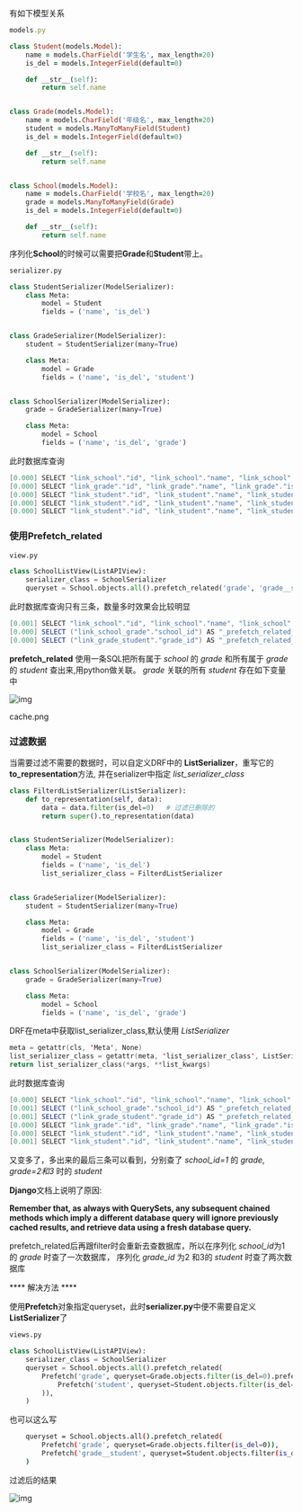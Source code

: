 有如下模型关系



```ruby
models.py

class Student(models.Model):
    name = models.CharField('学生名', max_length=20)
    is_del = models.IntegerField(default=0)

    def __str__(self):
        return self.name


class Grade(models.Model):
    name = models.CharField('年级名', max_length=20)
    student = models.ManyToManyField(Student)
    is_del = models.IntegerField(default=0)

    def __str__(self):
        return self.name


class School(models.Model):
    name = models.CharField('学校名', max_length=20)
    grade = models.ManyToManyField(Grade)
    is_del = models.IntegerField(default=0)

    def __str__(self):
        return self.name
```

序列化**School**的时候可以需要把**Grade**和**Student**带上。



```python
serializer.py

class StudentSerializer(ModelSerializer):
    class Meta:
        model = Student
        fields = ('name', 'is_del')


class GradeSerializer(ModelSerializer):
    student = StudentSerializer(many=True)

    class Meta:
        model = Grade
        fields = ('name', 'is_del', 'student')


class SchoolSerializer(ModelSerializer):
    grade = GradeSerializer(many=True)

    class Meta:
        model = School
        fields = ('name', 'is_del', 'grade')
```

此时数据库查询



```csharp
[0.000] SELECT "link_school"."id", "link_school"."name", "link_school"."is_del" FROM "link_school"
[0.000] SELECT "link_grade"."id", "link_grade"."name", "link_grade"."is_del" FROM "link_grade" INNER JOIN "link_school_grade" ON ("link_grade"."id" = "link_school_grade"."grade_id") WHERE "link_school_grade"."school_id" = 1
[0.000] SELECT "link_student"."id", "link_student"."name", "link_student"."is_del" FROM "link_student" INNER JOIN "link_grade_student" ON ("link_student"."id" = "link_grade_student"."student_id") WHERE "link_grade_student"."grade_id" = 1
[0.000] SELECT "link_student"."id", "link_student"."name", "link_student"."is_del" FROM "link_student" INNER JOIN "link_grade_student" ON ("link_student"."id" = "link_grade_student"."student_id") WHERE "link_grade_student"."grade_id" = 2
[0.000] SELECT "link_student"."id", "link_student"."name", "link_student"."is_del" FROM "link_student" INNER JOIN "link_grade_student" ON ("link_student"."id" = "link_grade_student"."student_id") WHERE "link_grade_student"."grade_id" = 3
```

### 使用Prefetch_related



```python
view.py

class SchoolListView(ListAPIView):
    serializer_class = SchoolSerializer
    queryset = School.objects.all().prefetch_related('grade', 'grade__student')
```

此时数据库查询只有三条，数量多时效果会比较明显



```csharp
[0.001] SELECT "link_school"."id", "link_school"."name", "link_school"."is_del" FROM "link_school"
[0.000] SELECT ("link_school_grade"."school_id") AS "_prefetch_related_val_school_id", "link_grade"."id", "link_grade"."name", "link_grade"."is_del" FROM "link_grade" INNER JOIN "link_school_grade" ON ("link_grade"."id" = "link_school_grade"."grade_id") WHERE "link_school_grade"."school_id" IN (1)
[0.000] SELECT ("link_grade_student"."grade_id") AS "_prefetch_related_val_grade_id", "link_student"."id", "link_student"."name", "link_student"."is_del" FROM "link_student" INNER JOIN "link_grade_student" ON ("link_student"."id" = "link_grade_student"."student_id") WHERE "link_grade_student"."grade_id" IN (1, 2, 3)
```

**prefetch_related** 使用一条SQL把所有属于 *school* 的 *grade* 和所有属于 *grade* 的 *student* 查出来,用python做关联。
 *grade* 关联的所有 *student* 存在如下变量中
 



![img](https:////upload-images.jianshu.io/upload_images/2123507-d30ffb01ba07809e.png?imageMogr2/auto-orient/strip|imageView2/2/w/569/format/webp)

cache.png



### 过滤数据

当需要过滤不需要的数据时，可以自定义DRF中的 **ListSerializer**，重写它的 **to_representation**方法, 并在serializer中指定 *list_serializer_class*



```python
class FilterdListSerializer(ListSerializer):
    def to_representation(self, data):
        data = data.filter(is_del=0)   # 过滤已删除的
        return super().to_representation(data)


class StudentSerializer(ModelSerializer):
    class Meta:
        model = Student
        fields = ('name', 'is_del')
        list_serializer_class = FilterdListSerializer


class GradeSerializer(ModelSerializer):
    student = StudentSerializer(many=True)

    class Meta:
        model = Grade
        fields = ('name', 'is_del', 'student')
        list_serializer_class = FilterdListSerializer


class SchoolSerializer(ModelSerializer):
    grade = GradeSerializer(many=True)

    class Meta:
        model = School
        fields = ('name', 'is_del', 'grade')
```

DRF在meta中获取list_serializer_class,默认使用 *ListSerializer*



```kotlin
meta = getattr(cls, 'Meta', None)
list_serializer_class = getattr(meta, 'list_serializer_class', ListSerializer)
return list_serializer_class(*args, **list_kwargs)
```

此时数据库查询



```csharp
[0.000] SELECT "link_school"."id", "link_school"."name", "link_school"."is_del" FROM "link_school"
[0.001] SELECT ("link_school_grade"."school_id") AS "_prefetch_related_val_school_id", "link_grade"."id", "link_grade"."name", "link_grade"."is_del" FROM "link_grade" INNER JOIN "link_school_grade" ON ("link_grade"."id" = "link_school_grade"."grade_id") WHERE "link_school_grade"."school_id" IN (1)
[0.001] SELECT ("link_grade_student"."grade_id") AS "_prefetch_related_val_grade_id", "link_student"."id", "link_student"."name", "link_student"."is_del" FROM "link_student" INNER JOIN "link_grade_student" ON ("link_student"."id" = "link_grade_student"."student_id") WHERE "link_grade_student"."grade_id" IN (1, 2, 3)
[0.000] SELECT "link_grade"."id", "link_grade"."name", "link_grade"."is_del" FROM "link_grade" INNER JOIN "link_school_grade" ON ("link_grade"."id" = "link_school_grade"."grade_id") WHERE ("link_school_grade"."school_id" = 1 AND "link_grade"."is_del" = 0)
[0.000] SELECT "link_student"."id", "link_student"."name", "link_student"."is_del" FROM "link_student" INNER JOIN "link_grade_student" ON ("link_student"."id" = "link_grade_student"."student_id") WHERE ("link_grade_student"."grade_id" = 2 AND "link_student"."is_del" = 0)
[0.001] SELECT "link_student"."id", "link_student"."name", "link_student"."is_del" FROM "link_student" INNER JOIN "link_grade_student" ON ("link_student"."id" = "link_grade_student"."student_id") WHERE ("link_grade_student"."grade_id" = 3 AND "link_student"."is_del" = 0)
```

又变多了，多出来的最后三条可以看到，分别查了 *school_id=1*  的 *grade*,  *grade=2和3* 时的 *student*

**Django**文档上说明了原因:

**Remember that, as always with QuerySets, any subsequent chained methods which imply a different database query will ignore previously cached results, and retrieve data using a fresh database query.**

prefetch_related后再跟filter时会重新去查数据库，所以在序列化 *school_id*为1的 *grade* 时查了一次数据库， 序列化 *grade_id* 为2 和3的 *student* 时查了两次数据库

**** 解决方法 ****

使用**Prefetch**对象指定queryset，此时**serializer.py**中便不需要自定义**ListSerializer**了



```python
views.py

class SchoolListView(ListAPIView):
    serializer_class = SchoolSerializer
    queryset = School.objects.all().prefetch_related(
        Prefetch('grade', queryset=Grade.objects.filter(is_del=0).prefetch_related(
            Prefetch('student', queryset=Student.objects.filter(is_del=0))
        )),
    )
```

也可以这么写



```bash
    queryset = School.objects.all().prefetch_related(
        Prefetch('grade', queryset=Grade.objects.filter(is_del=0)),
        Prefetch('grade__student', queryset=Student.objects.filter(is_del=0))
    )
```

过滤后的结果





![img](https:////upload-images.jianshu.io/upload_images/2123507-f02eb799eb0b05b3.png?imageMogr2/auto-orient/strip|imageView2/2/w/471/format/webp)